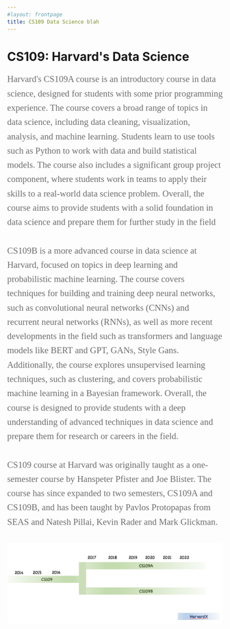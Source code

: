 ```yaml
---
#layout: frontpage
title: CS109 Data Science blah
---
```


# CS109: Harvard's Data Science

<div style="font-family:Karla; font-size:1.3rem; color:#707070;line-height:1.6;"> Harvard's CS109A course is an introductory course in data science, designed for students with some prior programming experience. The course covers a broad range of topics in data science, including data cleaning, visualization, analysis, and machine learning. Students learn to use tools such as Python to work with data and build statistical models. The course also includes a significant group project component, where students work in teams to apply their skills to a real-world data science problem. Overall, the course aims to provide students with a solid foundation in data science and prepare them for further study in the field<br/><br/>CS109B is a more advanced course in data science at Harvard, focused on topics in deep learning and probabilistic machine learning. The course  covers techniques for building and training deep neural networks, such as convolutional neural networks (CNNs) and recurrent neural networks (RNNs), as well as more recent developments in the field such as transformers and language models like BERT and GPT, GANs, Style Gans. Additionally, the course  explores unsupervised learning techniques, such as clustering, and covers probabilistic machine learning in a Bayesian framework. Overall, the course is  designed to provide students with a deep understanding of advanced techniques in data science and prepare them for research or careers in the field.
<br/><br/>
CS109 course at Harvard was originally taught as a one-semester course by Hanspeter Pfister and Joe Blister. The course has since expanded to two semesters, CS109A and CS109B, and has been taught by Pavlos Protopapas from SEAS and Natesh Pillai, Kevin Rader and Mark Glickman.  
</div>
<br/><br/>



<img src="figures/Timeline.png" usemap="#image-map">

<map name="image_map">
  <area alt="2014" title="2014" href="pages/2014" coords="34,139,141,292" shape="rect">
  <area alt="2015" title="2015" href="pages/2015" coords="175,135,266,188" shape="rect">
  <area alt="" title="" href="" coords="316,141,407,192" shape="rect">
  <area alt="" title="" href="" coords="587,27,696,87" shape="rect">
</map>








